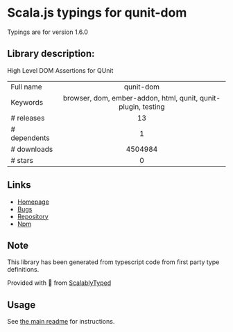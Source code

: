 
# Scala.js typings for qunit-dom

Typings are for version 1.6.0

## Library description:
High Level DOM Assertions for QUnit

|                    |                 |
| ------------------ | :-------------: |
| Full name          | qunit-dom |
| Keywords           | browser, dom, ember-addon, html, qunit, qunit-plugin, testing |
| # releases         | 13 |
| # dependents       | 1 |
| # downloads        | 4504984 |
| # stars            | 0 |

## Links
- [Homepage](https://github.com/simplabs/qunit-dom#readme)
- [Bugs](https://github.com/simplabs/qunit-dom/issues)
- [Repository](https://github.com/simplabs/qunit-dom)
- [Npm](https://www.npmjs.com/package/qunit-dom)
    


## Note
This library has been generated from typescript code from first party type definitions.

Provided with :purple_heart: from [ScalablyTyped](https://github.com/oyvindberg/ScalablyTyped)

## Usage
See [the main readme](../../readme.md) for instructions.


